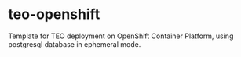 # teo-openshift
Template for TEO deployment on OpenShift Container Platform, using postgresql database in ephemeral mode.

